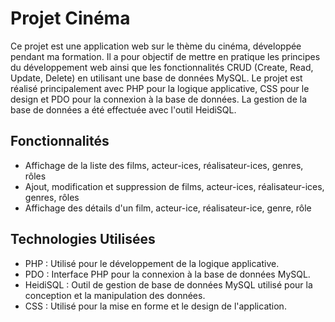 # Projet Cinéma

Ce projet est une application web sur le thème du cinéma, développée pendant ma formation. Il a pour objectif de mettre en pratique les principes du développement web ainsi que les fonctionnalités CRUD (Create, Read, Update, Delete) 
en utilisant une base de données MySQL. Le projet est réalisé principalement avec PHP pour la logique applicative, CSS pour le design et PDO pour la connexion à la base de données. La gestion de la base de données a été effectuée avec l'outil HeidiSQL.

## Fonctionnalités

+ Affichage de la liste des films, acteur-ices, réalisateur-ices, genres, rôles
+ Ajout, modification et suppression de films, acteur-ices, réalisateur-ices, genres, rôles
+ Affichage des détails d'un film, acteur-ice, réalisateur-ice, genre, rôle

## Technologies Utilisées

+ PHP : Utilisé pour le développement de la logique applicative.
+ PDO : Interface PHP pour la connexion à la base de données MySQL.
+ HeidiSQL : Outil de gestion de base de données MySQL utilisé pour la conception et la manipulation des données.
+ CSS : Utilisé pour la mise en forme et le design de l'application.
